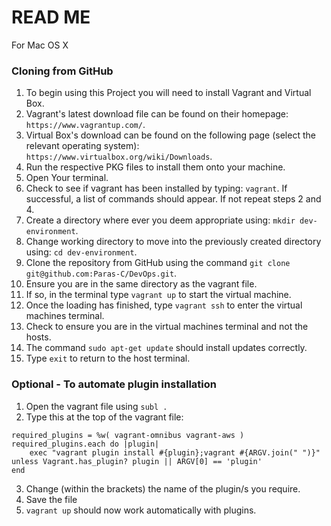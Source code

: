 # READ ME

For Mac OS X 
### Cloning from GitHub
1. To begin using this Project you will need to install Vagrant and Virtual Box.
2. Vagrant's latest download file can be found on their homepage:  ```https://www.vagrantup.com/```.
3. Virtual Box's download can be found on the following page (select the relevant operating system): ```https://www.virtualbox.org/wiki/Downloads```.
4. Run the respective PKG files to install them onto your machine.
5. Open Your terminal.
6. Check to see if vagrant has been installed by typing: ```vagrant```. If successful, a list of commands should appear. If not repeat steps 2 and 4.
7. Create a directory where ever you deem appropriate using: ```mkdir dev-environment```.
8. Change working directory to move into the previously created directory using: ```cd dev-environment```.
9. Clone the repository from GitHub using the command ```git clone git@github.com:Paras-C/DevOps.git```.
10. Ensure you are in the same directory as the vagrant file.
11. If so, in the terminal type ```vagrant up``` to start the virtual machine.
12. Once the loading has finished, type ```vagrant ssh``` to enter the virtual machines terminal.
13. Check to ensure you are in the virtual machines terminal and not the hosts.
14. The command ```sudo apt-get update``` should install updates correctly.
15. Type ```exit``` to return to the host terminal.



### Optional - To automate plugin installation
1. Open the vagrant file using ```subl .``` 
2. Type this at the top of the vagrant file: 
```
required_plugins = %w( vagrant-omnibus vagrant-aws )
required_plugins.each do |plugin|
    exec "vagrant plugin install #{plugin};vagrant #{ARGV.join(" ")}" unless Vagrant.has_plugin? plugin || ARGV[0] == 'plugin'
end
```
3. Change (within the brackets) the name of the plugin/s you require.
4. Save the file
5. ```vagrant up``` should now work automatically with plugins.


